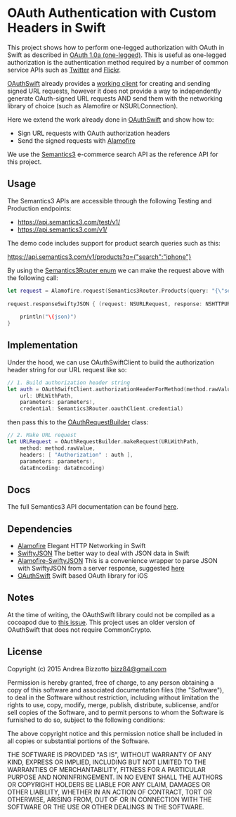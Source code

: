 OAuth Authentication with Custom Headers in Swift
=========================

This project shows how to perform one-legged authorization with OAuth in Swift as described in [OAuth 1.0a (one-legged)](https://github.com/Mashape/mashape-oauth/blob/master/FLOWS.md#oauth-10a-one-legged).
This is useful as one-legged authorization is the authentication method required by a number of common service APIs such as [Twitter](https://dev.twitter.com/oauth/overview/authentication-by-api-family) and [Flickr](https://www.flickr.com/services/api/auth.oauth.html).

[OAuthSwift](https://github.com/dongri/OAuthSwift) already provides a [working client](https://github.com/dongri/OAuthSwift/blob/master/OAuthSwift/OAuthSwiftClient.swift) 
for creating and sending signed URL requests, however it does not provide a way to independently generate OAuth-signed URL requests
AND send them with the networking library of choice (such as Alamofire or NSURLConnection).

Here we extend the work already done in [OAuthSwift](https://github.com/dongri/OAuthSwift) and show how to:
* Sign URL requests with OAuth authorization headers
* Send the signed requests with [Alamofire](https://github.com/Alamofire/Alamofire)

We use the [Semantics3](https://www.semantics3.com/) e-commerce search API as the reference API for this project.

Usage
-------------------------------------------------------

The Semantics3 APIs are accessible through the following Testing and Production endpoints:
* https://api.semantics3.com/test/v1/
* https://api.semantics3.com/v1/

The demo code includes support for product search queries such as this:

https://api.semantics3.com/v1/products?q={"search":"iphone"}

By using the [Semantics3Router enum](https://github.com/bizz84/OAuthRequestBuilderSwift/blob/master/OAuthDemoSemantics3/Semantics3Router.swift) we can make the request above with the following call:

```swift
let request = Alamofire.request(Semantics3Router.Products(query: "{\"search\":\"\(query)\"}"))
        
request.responseSwiftyJSON { (request: NSURLRequest, response: NSHTTPURLResponse?, json: JSON, error : NSError?) -> Void in
            
    println("\(json)")
}
```

Implementation
-------------------------------------------------------

Under the hood, we can use OAuthSwiftClient to build the authorization header string for our URL request like so:
```swift
// 1. Build authorization header string
let auth = OAuthSwiftClient.authorizationHeaderForMethod(method.rawValue,
    url: URLWithPath,
    parameters: parameters!,
    credential: Semantics3Router.oauthClient.credential)
```
then pass this to the [OAuthRequestBuilder](https://github.com/bizz84/OAuthRequestBuilderSwift/blob/master/OAuthRequestBuilderSwift/OAuthRequestBuilder.swift) class:

```swift
// 2. Make URL request
let URLRequest = OAuthRequestBuilder.makeRequest(URLWithPath,
    method: method.rawValue,
    headers: [ "Authorization" : auth ],
    parameters: parameters!,
    dataEncoding: dataEncoding)
```

Docs
-------------------------------------------------------
The full Semantics3 API documentation can be found [here](http://docs.semantics3.com/v1.0/docs/about-the-api).

Dependencies
-------------------------------------------------------
* [Alamofire](https://github.com/Alamofire/Alamofire) Elegant HTTP Networking in Swift
* [SwiftyJSON](https://github.com/SwiftyJSON/SwiftyJSON) The better way to deal with JSON data in Swift
* [Alamofire-SwiftyJSON](https://github.com/SwiftyJSON/Alamofire-SwiftyJSON) This is a convenience wrapper to parse JSON with SwiftyJSON from a server response, suggested [here](https://github.com/Alamofire/Alamofire/issues/57)
* [OAuthSwift](https://github.com/dongri/OAuthSwift) Swift based OAuth library for iOS

Notes
-------------------------------------------------------
At the time of writing, the OAuthSwift library could not be compiled as a cocoapod due to [this issue](https://github.com/dongri/OAuthSwift/issues/20). This project uses an older version of OAuthSwift that does not require CommonCrypto.

License
-------------------------------------------------------
Copyright (c) 2015 Andrea Bizzotto bizz84@gmail.com

Permission is hereby granted, free of charge, to any person obtaining a copy of this software and associated documentation files (the "Software"), to deal in the Software without restriction, including without limitation the rights to use, copy, modify, merge, publish, distribute, sublicense, and/or sell copies of the Software, and to permit persons to whom the Software is furnished to do so, subject to the following conditions:

The above copyright notice and this permission notice shall be included in all copies or substantial portions of the Software.

THE SOFTWARE IS PROVIDED "AS IS", WITHOUT WARRANTY OF ANY KIND, EXPRESS OR IMPLIED, INCLUDING BUT NOT LIMITED TO THE WARRANTIES OF MERCHANTABILITY, FITNESS FOR A PARTICULAR PURPOSE AND NONINFRINGEMENT. IN NO EVENT SHALL THE AUTHORS OR COPYRIGHT HOLDERS BE LIABLE FOR ANY CLAIM, DAMAGES OR OTHER LIABILITY, WHETHER IN AN ACTION OF CONTRACT, TORT OR OTHERWISE, ARISING FROM, OUT OF OR IN CONNECTION WITH THE SOFTWARE OR THE USE OR OTHER DEALINGS IN THE SOFTWARE.
